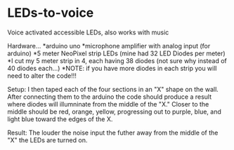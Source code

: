 # LEDs-to-voice
Voice activated accessible LEDs, also works with music

Hardware... 
  *arduino uno
  *microphone amplifier with analog input (for arduino)
  *5 meter NeoPixel strip LEDs (mine had 32 LED Diodes per meter)
    *I cut my 5 meter strip in 4, each having 38 diodes (not sure why instead of 40 diodes each...)
    *NOTE: if you have more diodes in each strip you will need to alter the code!!!
  
Setup:
  I then taped each of the four sections in an "X" shape on the wall. After connecting them to the arduino the code should produce a result where diodes will illumninate from the middle of the "X." Closer to the middle should be red, orange, yellow, progressing out to purple, blue, and light blue toward the edges of the X. 
  
Result:
  The louder the noise input the futher away from the middle of the "X" the LEDs are turned on.

